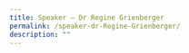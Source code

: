 ```yaml
---
title: Speaker – Dr Regine Grienberger
permalink: /speaker-dr-Regine-Grienberger/
description: ""
---
```

